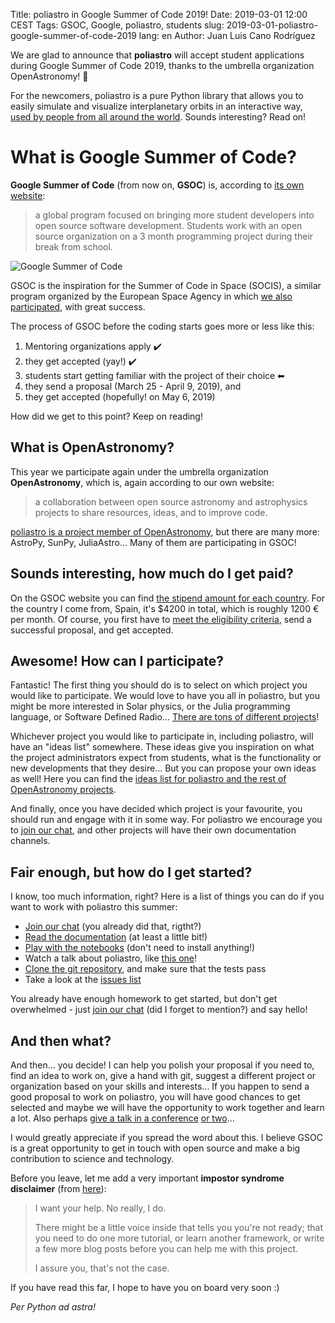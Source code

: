 Title: poliastro in Google Summer of Code 2019!
Date: 2019-03-01 12:00 CEST
Tags: GSOC, Google, poliastro, students
slug: 2019-03-01-poliastro-google-summer-of-code-2019
lang: en
Author: Juan Luis Cano Rodríguez

We are glad to announce that **poliastro** will accept student applications during Google Summer of Code 2019, thanks to the umbrella organization OpenAstronomy! 🚀

For the newcomers, poliastro is a pure Python library that allows you to easily simulate and visualize interplanetary orbits in an interactive way, [used by people from all around the world](https://docs.poliastro.space/en/v0.12.0/index.html#success-stories). Sounds interesting? Read on!

# What is Google Summer of Code?

**Google Summer of Code** (from now on, **GSOC**) is, according to [its own website](https://summerofcode.withgoogle.com/):

> a global program focused on bringing more student developers into open source software development. Students work with an open source organization on a 3 month programming project during their break from school.

![Google Summer of Code](https://upload.wikimedia.org/wikipedia/commons/1/1e/GSoC.png)

GSOC is the inspiration for the Summer of Code in Space (SOCIS), a similar program organized by the European Space Agency in which [we also participated](http://blog.poliastro.space/2017/09/15/2017-09-15-poliastro-070-released-ready-pycones/), with great success.

The process of GSOC before the coding starts goes more or less like this:

1. Mentoring organizations apply ✔️
2. they get accepted (yay!) ✔️
3. students start getting familiar with the project of their choice ⬅
4. they send a proposal (March 25 - April 9, 2019), and
5. they get accepted (hopefully! on May 6, 2019)

How did we get to this point? Keep on reading!

## What is OpenAstronomy?

This year we participate again under the umbrella organization **OpenAstronomy**, which is, again according to our own website:

> a collaboration between open source astronomy and astrophysics projects to share resources, ideas, and to improve code.

[poliastro is a project member of OpenAstronomy](http://openastronomy.org/members/), but there are many more: AstroPy, SunPy, JuliaAstro... Many of them are participating in GSOC!

## Sounds interesting, how much do I get paid?

On the GSOC website you can find [the stipend amount for each country](https://developers.google.com/open-source/gsoc/help/student-stipends). For the country I come from, Spain, it's $4200 in total, which is roughly 1200 € per month. Of course, you first have to [meet the eligibility criteria](https://developers.google.com/open-source/gsoc/faq#what_are_the_eligibility_requirements_for_participation), send a successful proposal, and get accepted.

## Awesome! How can I participate?

Fantastic! The first thing you should do is to select on which project you would like to participate. We would love to have you all in poliastro, but you might be more interested in Solar physics, or the Julia programming language, or Software Defined Radio... [There are tons of different projects](https://summerofcode.withgoogle.com/organizations/)!

Whichever project you would like to participate in, including poliastro, will have an "ideas list" somewhere. These ideas give you inspiration on what the project administrators expect from students, what is the functionality or new developments that they desire... But you can propose your own ideas as well! Here you can find the [ideas list for poliastro and the rest of OpenAstronomy projects](http://openastronomy.org/gsoc/gsoc2019/#/projects).

And finally, once you have decided which project is your favourite, you should run and engage with it in some way. For poliastro we encourage you to [join our chat](https://chat.openastronomy.org/#/room/#poliastro:matrix.org), and other projects will have their own documentation channels.

## Fair enough, but how do I get started?

I know, too much information, right? Here is a list of things you can do if you want to work with poliastro this summer:

* [Join our chat](https://chat.openastronomy.org/#/room/#poliastro:matrix.org) (you already did that, rigtht?)
* [Read the documentation](https://docs.poliastro.space/) (at least a little bit!)
* [Play with the notebooks](https://beta.mybinder.org/v2/gh/poliastro/poliastro/master?filepath=index.ipynb) (don't need to install anything!)
* Watch a talk about poliastro, like [this one](https://youtu.be/lpcp849dnLA)!
* [Clone the git repository](https://github.com/poliastro/poliastro/), and make sure that the tests pass
* Take a look at the [issues list](https://github.com/poliastro/poliastro/issues)

You already have enough homework to get started, but don't get overwhelmed - just [join our chat](https://chat.openastronomy.org/#/room/#poliastro:matrix.org) (did I forget to mention?) and say hello!

## And then what?

And then... you decide! I can help you polish your proposal if you need to, find an idea to work on, give a hand with git, suggest a different project or organization based on your skills and interests... If you happen to send a good proposal to work on poliastro, you will have good chances to get selected and maybe we will have the opportunity to work together and learn a lot. Also perhaps [give a talk in a conference](http://2019.es.pycon.org/) [or two](https://www.euroscipy.org/)...

I would greatly appreciate if you spread the word about this. I believe GSOC is a great opportunity to get in touch with open source and make a big contribution to science and technology.

Before you leave, let me add a very important **impostor syndrome disclaimer** (from [here](https://github.com/adriennefriend/imposter-syndrome-disclaimer#how-to-contribute)):

> I want your help. No really, I do.
> 
> There might be a little voice inside that tells you you're not ready;
> that you need to do one more tutorial, or learn another framework, or
> write a few more blog posts before you can help me with this project.
> 
> I assure you, that's not the case.

If you have read this far, I hope to have you on board very soon :)

_Per Python ad astra!_
